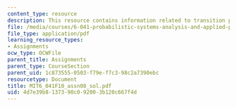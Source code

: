 ```yaml
---
content_type: resource
description: This resource contains information related to transition probabilities.
file: /media/courses/6-041-probabilistic-systems-analysis-and-applied-probability-fall-2010/4d7e39b8137390c092003b120c667f4d_MIT6_041F10_assn08_sol.pdf
file_type: application/pdf
learning_resource_types:
- Assignments
ocw_type: OCWFile
parent_title: Assignments
parent_type: CourseSection
parent_uid: 1c873555-0503-f79e-f7c3-98c2a7390ebc
resourcetype: Document
title: MIT6_041F10_assn08_sol.pdf
uid: 4d7e39b8-1373-90c0-9200-3b120c667f4d
---
```

